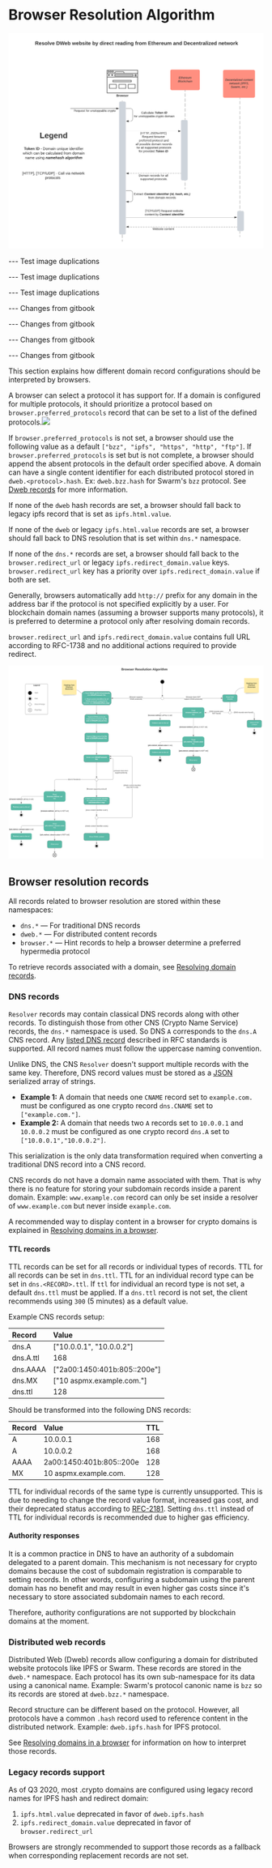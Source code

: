 # Browser Resolution Algorithm

![](../.gitbook/assets/resolve_dweb_website_by_direct_reading_from_ethereum_and_decentralized_network.png)

--- Test image duplications

--- Test image duplications

--- Test image duplications

--- Changes from gitbook

--- Changes from gitbook

--- Changes from gitbook

--- Changes from gitbook

This section explains how different domain record configurations should be interpreted by browsers.

A browser can select a protocol it has support for. If a domain is configured for multiple protocols, it should prioritize a protocol based on `browser.preferred_protocols` record that can be set to a list of the defined protocols.![](https://unstoppabledomains.slack.com/files/UKN3V261H/F01B42CJXJN/screen_shot_2020-09-21_at_2.34.07_pm.png)

If `browser.preferred_protocols` is not set, a browser should use the following value as a default `["bzz", "ipfs", "https", "http", "ftp"]`. If `browser.preferred_protocols` is set but is not complete, a browser should append the absent protocols in the default order specified above. A domain can have a single content identifier for each distributed protocol stored in `dweb.<protocol>.hash`. Ex: `dweb.bzz.hash` for Swarm's `bzz` protocol. See [Dweb records](browser-resolution-algorithm.md#distributed-web-records) for more information.

If none of the `dweb` hash records are set, a browser should fall back to legacy ipfs record that is set as `ipfs.html.value`.

If none of the `dweb` or legacy `ipfs.html.value` records are set, a browser should fall back to DNS resolution that is set within `dns.*` namespace.

If none of the `dns.*` records are set, a browser should fall back to the `browser.redirect_url` or legacy `ipfs.redirect_domain.value` keys. `browser.redirect_url` key has a priority over `ipfs.redirect_domain.value` if both are set.

Generally, browsers automatically add `http://` prefix for any domain in the address bar if the protocol is not specified explicitly by a user. For blockchain domain names \(assuming a browser supports many protocols\), it is preferred to determine a protocol only after resolving domain records.

`browser.redirect_url` and `ipfs.redirect_domain.value` contains full URL according to RFC-1738 and no additional actions required to provide redirect.

![](../.gitbook/assets/browser_resolution_algorithm.svg)

## Browser resolution records

All records related to browser resolution are stored within these namespaces:

* `dns.*` — For traditional DNS records
* `dweb.*` — For distributed content records
* `browser.*` — Hint records to help a browser determine a preferred hypermedia protocol

To retrieve records associated with a domain, see [Resolving domain records](../domain-registry-essentials/resolving-domain-records.md).

### DNS records

`Resolver` records may contain classical DNS records along with other records. To distinguish those from other CNS \(Crypto Name Service\) records, the `dns.*` namespace is used. So DNS `A` corresponds to the `dns.A` CNS record. Any [listed DNS record](https://en.wikipedia.org/wiki/List_of_DNS_record_types) described in RFC standards is supported. All record names must follow the uppercase naming convention.

Unlike DNS, the CNS `Resolver` doesn't support multiple records with the same key. Therefore, DNS record values must be stored as a [JSON](http://json.org/) serialized array of strings.

* **Example 1:** A domain that needs one `CNAME` record set to `example.com.` must be configured as one crypto record `dns.CNAME` set to `["example.com."]`.
* **Example 2:** A domain that needs two `A` records set to `10.0.0.1` and `10.0.0.2` must be configured as one crypto record `dns.A` set to `["10.0.0.1","10.0.0.2"]`.

This serialization is the only data transformation required when converting a traditional DNS record into a CNS record.

CNS records do not have a domain name associated with them. That is why there is no feature for storing your subdomain records inside a parent domain. Example: `www.example.com` record can only be set inside a resolver of `www.example.com` but never inside `example.com`.

A recommended way to display content in a browser for crypto domains is explained in [Resolving domains in a browser](resolving-domains-in-a-browser.md).

#### TTL records

TTL records can be set for all records or individual types of records. TTL for all records can be set in `dns.ttl`. TTL for an individual record type can be set in `dns.<RECORD>.ttl`. If `ttl` for individual an record type is not set, a default `dns.ttl` must be applied. If a `dns.ttl` record is not set, the client recommends using `300` \(5 minutes\) as a default value.

Example CNS records setup:

| Record | Value |
| :--- | :--- |
| dns.A | \["10.0.0.1", "10.0.0.2"\] |
| dns.A.ttl | 168 |
| dns.AAAA | \["2a00:1450:401b:805::200e"\] |
| dns.MX | \["10 aspmx.example.com."\] |
| dns.ttl | 128 |

Should be transformed into the following DNS records:

| Record | Value | TTL |
| :--- | :--- | :--- |
| A | 10.0.0.1 | 168 |
| A | 10.0.0.2 | 168 |
| AAAA | 2a00:1450:401b:805::200e | 128 |
| MX | 10 aspmx.example.com. | 128 |

TTL for individual records of the same type is currently unsupported. This is due to needing to change the record value format, increased gas cost, and their deprecated status according to [RFC-2181](https://tools.ietf.org/html/rfc2181#section-5.2). Setting `dns.ttl` instead of TTL for individual records is recommended due to higher gas efficiency.

#### Authority responses

It is a common practice in DNS to have an authority of a subdomain delegated to a parent domain. This mechanism is not necessary for crypto domains because the cost of subdomain registration is comparable to setting records. In other words, configuring a subdomain using the parent domain has no benefit and may result in even higher gas costs since it's necessary to store associated subdomain names to each record.

Therefore, authority configurations are not supported by blockchain domains at the moment.

### Distributed web records

Distributed Web \(Dweb\) records allow configuring a domain for distributed website protocols like IPFS or Swarm. These records are stored in the `dweb.*` namespace. Each protocol has its own sub-namespace for its data using a canonical name. Example: Swarm's protocol canonic name is `bzz` so its records are stored at `dweb.bzz.*` namespace.

Record structure can be different based on the protocol. However, all protocols have a common `.hash` record used to reference content in the distributed network. Example: `dweb.ipfs.hash` for IPFS protocol.

See [Resolving domains in a browser](resolving-domains-in-a-browser.md) for information on how to interpret those records.

### Legacy records support

As of Q3 2020, most .crypto domains are configured using legacy record names for IPFS hash and redirect domain:

1. `ipfs.html.value` deprecated in favor of `dweb.ipfs.hash`
2. `ipfs.redirect_domain.value` deprecated in favor of `browser.redirect_url`

Browsers are strongly recommended to support those records as a fallback when corresponding replacement records are not set.

